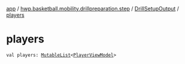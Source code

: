 [app](../../index.md) / [hwp.basketball.mobility.drillpreparation.step](../index.md) / [DrillSetupOutput](index.md) / [players](.)

# players

`val players: `[`MutableList`](https://kotlinlang.org/api/latest/jvm/stdlib/kotlin.collections/-mutable-list/index.html)`<`[`PlayerViewModel`](../../hwp.basketball.mobility.entitiy.player/-player-view-model/index.md)`>`
